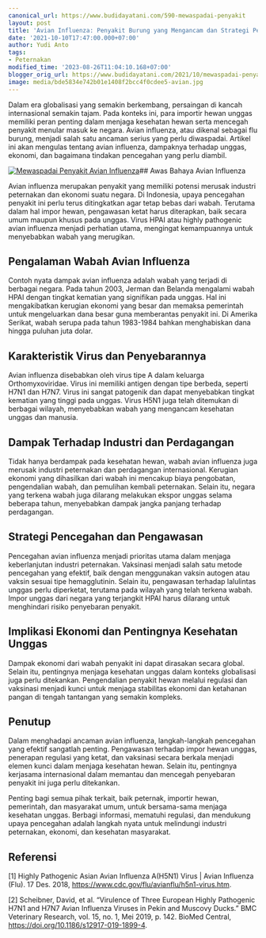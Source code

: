 ```yaml
---
canonical_url: https://www.budidayatani.com/590-mewaspadai-penyakit
layout: post
title: 'Avian Influenza: Penyakit Burung yang Mengancam dan Strategi Pencegahannya'
date: '2021-10-10T17:47:00.000+07:00'
author: Yudi Anto
tags:
- Peternakan
modified_time: '2023-08-26T11:04:10.168+07:00'
blogger_orig_url: https://www.budidayatani.com/2021/10/mewaspadai-penyakit-avian-influenza.html
image: media/bde5834e742b01e1408f2bcc4f0cdee5-avian.jpg
---
```

Dalam era globalisasi yang semakin berkembang, persaingan di kancah internasional semakin tajam. Pada konteks ini, para importir hewan unggas memiliki peran penting dalam menjaga kesehatan hewan serta mencegah penyakit menular masuk ke negara. Avian influenza, atau dikenal sebagai flu burung, menjadi salah satu ancaman serius yang perlu diwaspadai. Artikel ini akan mengulas tentang avian influenza, dampaknya terhadap unggas, ekonomi, dan bagaimana tindakan pencegahan yang perlu diambil.

[![Mewaspadai Penyakit Avian Influenza](https://blogger.googleusercontent.com/img/b/R29vZ2xl/AVvXsEg9pdjFPHNjV3tRfZu892zAP7yhGrvYHW8zuc7oNa5yjDIBpnrVHA2XrOq90RSbXQC1HuIcRDtvItDn7J2djuhhfFkBw3ttnOnEDA3kKW8QOqL6ZG0WFaHP8O8Q6vkgd9R4vyc1NbsDfZTfJfjQ0YvyAA9lyg0jr_aYnah-9X5-d7JnGNksvh7gm5z3Ar7U/w640-h374/avian.jpg)](https://blogger.googleusercontent.com/img/b/R29vZ2xl/AVvXsEg9pdjFPHNjV3tRfZu892zAP7yhGrvYHW8zuc7oNa5yjDIBpnrVHA2XrOq90RSbXQC1HuIcRDtvItDn7J2djuhhfFkBw3ttnOnEDA3kKW8QOqL6ZG0WFaHP8O8Q6vkgd9R4vyc1NbsDfZTfJfjQ0YvyAA9lyg0jr_aYnah-9X5-d7JnGNksvh7gm5z3Ar7U/s2050/avian.jpg)## Awas Bahaya Avian Influenza

Avian influenza merupakan penyakit yang memiliki potensi merusak industri peternakan dan ekonomi suatu negara. Di Indonesia, upaya pencegahan penyakit ini perlu terus ditingkatkan agar tetap bebas dari wabah. Terutama dalam hal impor hewan, pengawasan ketat harus diterapkan, baik secara umum maupun khusus pada unggas. Virus HPAI atau highly pathogenic avian influenza menjadi perhatian utama, mengingat kemampuannya untuk menyebabkan wabah yang merugikan.

## Pengalaman Wabah Avian Influenza

Contoh nyata dampak avian influenza adalah wabah yang terjadi di berbagai negara. Pada tahun 2003, Jerman dan Belanda mengalami wabah HPAI dengan tingkat kematian yang signifikan pada unggas. Hal ini mengakibatkan kerugian ekonomi yang besar dan memaksa pemerintah untuk mengeluarkan dana besar guna memberantas penyakit ini. Di Amerika Serikat, wabah serupa pada tahun 1983-1984 bahkan menghabiskan dana hingga puluhan juta dolar.

## Karakteristik Virus dan Penyebarannya

Avian influenza disebabkan oleh virus tipe A dalam keluarga Orthomyxoviridae. Virus ini memiliki antigen dengan tipe berbeda, seperti H7N1 dan H7N7. Virus ini sangat patogenik dan dapat menyebabkan tingkat kematian yang tinggi pada unggas. Virus H5N1 juga telah ditemukan di berbagai wilayah, menyebabkan wabah yang mengancam kesehatan unggas dan manusia.

## Dampak Terhadap Industri dan Perdagangan

Tidak hanya berdampak pada kesehatan hewan, wabah avian influenza juga merusak industri peternakan dan perdagangan internasional. Kerugian ekonomi yang dihasilkan dari wabah ini mencakup biaya pengobatan, pengendalian wabah, dan pemulihan kembali peternakan. Selain itu, negara yang terkena wabah juga dilarang melakukan ekspor unggas selama beberapa tahun, menyebabkan dampak jangka panjang terhadap perdagangan.

## Strategi Pencegahan dan Pengawasan

Pencegahan avian influenza menjadi prioritas utama dalam menjaga keberlanjutan industri peternakan. Vaksinasi menjadi salah satu metode pencegahan yang efektif, baik dengan menggunakan vaksin autogen atau vaksin sesuai tipe hemagglutinin. Selain itu, pengawasan terhadap lalulintas unggas perlu diperketat, terutama pada wilayah yang telah terkena wabah. Impor unggas dari negara yang terjangkit HPAI harus dilarang untuk menghindari risiko penyebaran penyakit.

## Implikasi Ekonomi dan Pentingnya Kesehatan Unggas

Dampak ekonomi dari wabah penyakit ini dapat dirasakan secara global. Selain itu, pentingnya menjaga kesehatan unggas dalam konteks globalisasi juga perlu ditekankan. Pengendalian penyakit hewan melalui regulasi dan vaksinasi menjadi kunci untuk menjaga stabilitas ekonomi dan ketahanan pangan di tengah tantangan yang semakin kompleks.

## Penutup

Dalam menghadapi ancaman avian influenza, langkah-langkah pencegahan yang efektif sangatlah penting. Pengawasan terhadap impor hewan unggas, penerapan regulasi yang ketat, dan vaksinasi secara berkala menjadi elemen kunci dalam menjaga kesehatan hewan. Selain itu, pentingnya kerjasama internasional dalam memantau dan mencegah penyebaran penyakit ini juga perlu ditekankan.

Penting bagi semua pihak terkait, baik peternak, importir hewan, pemerintah, dan masyarakat umum, untuk bersama-sama menjaga kesehatan unggas. Berbagi informasi, mematuhi regulasi, dan mendukung upaya pencegahan adalah langkah nyata untuk melindungi industri peternakan, ekonomi, dan kesehatan masyarakat.

## Referensi

[1] Highly Pathogenic Asian Avian Influenza A(H5N1) Virus | Avian Influenza (Flu). 17 Des. 2018, https://www.cdc.gov/flu/avianflu/h5n1-virus.htm.

[2] Scheibner, David, et al. “Virulence of Three European Highly Pathogenic H7N1 and H7N7 Avian Influenza Viruses in Pekin and Muscovy Ducks.” BMC Veterinary Research, vol. 15, no. 1, Mei 2019, p. 142. BioMed Central, https://doi.org/10.1186/s12917-019-1899-4.


